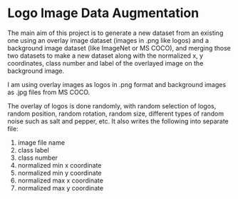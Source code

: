 # Logo Image Data Augmentation

The main aim of this project is to generate a new dataset from an existing one using an overlay image dataset (images in .png like logos) and a background image dataset (like ImageNet or MS COCO), and merging those two datasets to make a new dataset along with the normalized x, y coordinates, class number and label of the overlayed image on the background image.

I am using overlay images as logos in .png format and background images as .jpg files from MS COCO.

The overlay of logos is done randomly, with random selection of logos, random position, random rotation, random size, different types of random noise such as salt and pepper, etc. It also writes the following into separate file:
1) image file name
2) class label
3) class number
4) normalized min x coordinate
5) normalized min y coordinate
6) normalized max x coordinate
7) normalized max y coordinate
